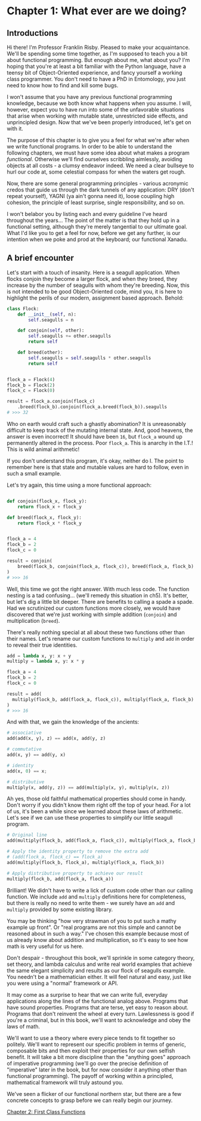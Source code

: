 # Chapter 1: What ever are we doing?

## Introductions

Hi there! I'm Professor Franklin Risby. Pleased to make your acquaintance. We'll be spending some time together, as I'm supposed to teach you a bit about functional programming. But enough about me, what about you? I'm hoping that you're at least a bit familiar with the Python language, have a teensy bit of Object-Oriented experience, and fancy yourself a working class programmer. You don't need to have a PhD in Entomology, you just need to know how to find and kill some bugs.

I won't assume that you have any previous functional programming knowledge, because we both know what happens when you assume. I will, however, expect you to have run into some of the unfavorable situations that arise when working with mutable state, unrestricted side effects, and unprincipled design. Now that we've been properly introduced, let's get on with it.

The purpose of this chapter is to give you a feel for what we're after when we write functional programs. In order to be able to understand the following chapters, we must have some idea about what makes a program *functional*. Otherwise we'll find ourselves scribbling aimlessly, avoiding objects at all costs - a clumsy endeavor indeed. We need a clear bullseye to hurl our code at, some celestial compass for when the waters get rough.

Now, there are some general programming principles - various acronymic credos that guide us through the dark tunnels of any application: DRY (don't repeat yourself), YAGNI (ya ain't gonna need it), loose coupling high cohesion, the principle of least surprise, single responsibility, and so on.

I won't belabor you by listing each and every guideline I've heard throughout the years... The point of the matter is that they hold up in a functional setting, although they're merely tangential to our ultimate goal. What I'd like you to get a feel for now, before we get any further, is our intention when we poke and prod at the keyboard; our functional Xanadu.

<!--BREAK-->

## A brief encounter

Let's start with a touch of insanity. Here is a seagull application. When flocks conjoin they become a larger flock, and when they breed, they increase by the number of seagulls with whom they're breeding. Now, this is not intended to be good Object-Oriented code, mind you, it is here to highlight the perils of our modern, assignment based approach. Behold:

```python
class Flock:
    def __init__(self, n):
        self.seagulls = n

    def conjoin(self, other):
        self.seagulls += other.seagulls
        return self

    def breed(other):
        self.seagulls = self.seagulls * other.seagulls
        return self


flock_a = Flock(4)
flock_b = Flock(2)
flock_c = Flock(0)

result = flock_a.conjoin(flock_c)
    .breed(flock_b).conjoin(flock_a.breed(flock_b)).seagulls
# >>> 32
```

Who on earth would craft such a ghastly abomination? It is unreasonably difficult to keep track of the mutating internal state. And, good heavens, the answer is even incorrect! It should have been `16`, but `flock_a` wound up permanently altered in the process. Poor `flock_a`. This is anarchy in the I.T.! This is wild animal arithmetic!

If you don't understand this program, it's okay, neither do I. The point to remember here is that state and mutable values are hard to follow, even in such a small example.

Let's try again, this time using a more functional approach:

```python

def conjoin(flock_x, flock_y):
    return flock_x + flock_y

def breed(flock_x, flock_y):
    return flock_x * flock_y


flock_a = 4
flock_b = 2
flock_c = 0

result = conjoin(
    breed(flock_b, conjoin(flock_a, flock_c)), breed(flock_a, flock_b)
)
# >>> 16

```

Well, this time we got the right answer. With much less code. The function nesting is a tad confusing... (we'll remedy this situation in ch5). It's better, but let's dig a little bit deeper. There are benefits to calling a spade a spade. Had we scrutinized our custom functions more closely, we would have discovered that we're just working with simple addition (`conjoin`) and multiplication (`breed`).

There's really nothing special at all about these two functions other than their names. Let's rename our custom functions to `multiply` and `add` in order to reveal their true identities.

```python
add = lambda x, y: x + y
multiply = lambda x, y: x * y

flock_a = 4
flock_b = 2
flock_c = 0

result = add(
  multiply(flock_b, add(flock_a, flock_c)), multiply(flock_a, flock_b)
)
# >>> 16
```

And with that, we gain the knowledge of the ancients:

```python
# associative
add(add(x, y), z) == add(x, add(y, z)

# commutative
add(x, y) == add(y, x)

# identity
add(x, 0) == x;

# distributive
multiply(x, add(y, z)) == add(multiply(x, y), multiply(x, z))
```

Ah yes, those old faithful mathematical properties should come in handy. Don't worry if you didn't know them right off the top of your head. For a lot of us, it's been a while since we learned about these laws of arithmetic. Let's see if we can use these properties to simplify our little seagull program.

```python
# Original line
add(multiply(flock_b, add(flock_a, flock_c)), multiply(flock_a, flock_b))

# Apply the identity property to remove the extra add
# (add(flock_a, flock_c) == flock_a)
add(multiply(flock_b, flock_a), multiply(flock_a, flock_b))

# Apply distributive property to achieve our result
multiply(flock_b, add(flock_a, flock_a))
```

Brilliant! We didn't have to write a lick of custom code other than our calling function. We include `add` and `multiply` definitions here for completeness, but there is really no need to write them - we surely have an `add` and `multiply` provided by some existing library.

You may be thinking "how very strawman of you to put such a mathy example up front". Or "real programs are not this simple and cannot be reasoned about in such a way." I've chosen this example because most of us already know about addition and multiplication, so it's easy to see how math is very useful for us here.

Don't despair - throughout this book, we'll sprinkle in some category theory, set theory, and lambda calculus and write real world examples that achieve the same elegant simplicity and results as our flock of seagulls example. You needn't be a mathematician either. It will feel natural and easy, just like you were using a "normal" framework or API.

It may come as a surprise to hear that we can write full, everyday applications along the lines of the functional analog above. Programs that have sound properties. Programs that are terse, yet easy to reason about. Programs that don't reinvent the wheel at every turn. Lawlessness is good if you're a criminal, but in this book, we'll want to acknowledge and obey the laws of math.

We'll want to use a theory where every piece tends to fit together so politely. We'll want to represent our specific problem in terms of generic, composable bits and then exploit their properties for our own selfish benefit. It will take a bit more discipline than the "anything goes" approach of imperative programming (we'll go over the precise definition of "imperative" later in the book, but for now consider it anything other than functional programming). The payoff of working within a principled, mathematical framework will truly astound you.

We've seen a flicker of our functional northern star, but there are a few concrete concepts to grasp before we can really begin our journey.

[Chapter 2: First Class Functions](ch2.md)
